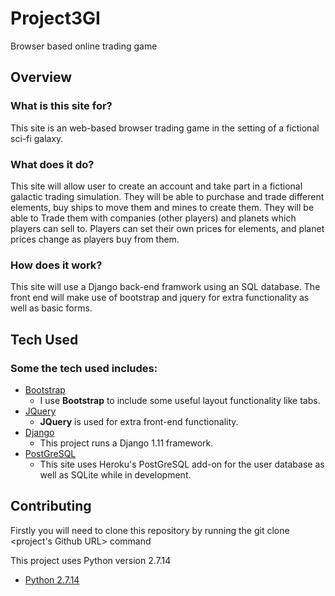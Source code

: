 # Project3GI

Browser based online trading game

## Overview

### What is this site for?

This site is an web-based browser trading game in the setting of a fictional sci-fi galaxy.

### What does it do?

This site will allow user to create an account and take part in a fictional galactic trading simulation. They will be able to purchase and trade different elements, buy ships to move them and mines to create them. They will be able to Trade them with companies (other players) and planets which players can sell to. Players can set their own prices for elements, and planet prices change as players buy from them.

### How does it work?

This site will use a Django back-end framwork using an SQL database. The front end will make use of bootstrap and jquery for extra functionality as well as basic forms.

## Tech Used

### Some the tech used includes:
- [Bootstrap](http://getbootstrap.com/)
    - I use **Bootstrap** to include some useful layout functionality like tabs.
- [JQuery](https://jquery.com/)
  - **JQuery** is used for extra front-end functionality.
- [Django](https://www.djangoproject.com/)
    - This project runs a Django 1.11 framework.
- [PostGreSQL](https://www.postgresql.org/)
    - This site uses Heroku's PostGreSQL add-on for the user database as well as SQLite while in development.
  
## Contributing

Firstly you will need to clone this repository by running the git clone <project's Github URL> command

This project uses Python version 2.7.14
- [Python 2.7.14](https://www.python.org/downloads/)


